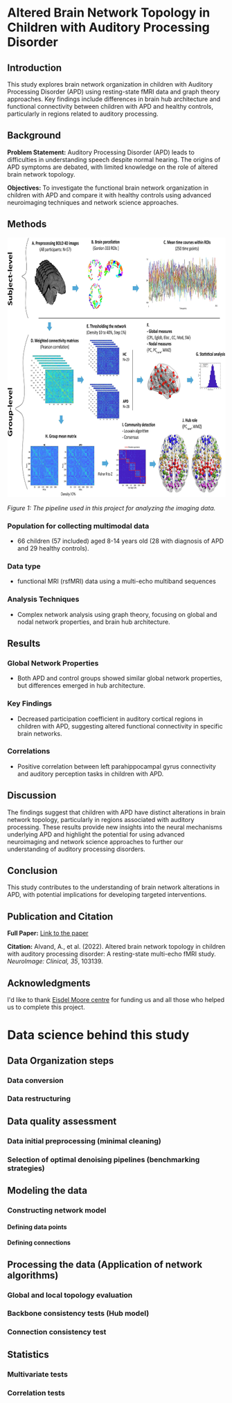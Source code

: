 # Altered Brain Network Topology in Children with Auditory Processing Disorder

## Introduction
This study explores brain network organization in children with Auditory Processing Disorder (APD) using resting-state fMRI data and graph theory approaches. Key findings include differences in brain hub architecture and functional connectivity between children with APD and healthy controls, particularly in regions related to auditory processing.

## Background
**Problem Statement:** Auditory Processing Disorder (APD) leads to difficulties in understanding speech despite normal hearing. The origins of APD symptoms are debated, with limited knowledge on the role of altered brain network topology.

**Objectives:** To investigate the functional brain network organization in children with APD and compare it with healthy controls using advanced neuroimaging techniques and network science approaches.

## Methods

<!-- ![Alt text](img/1.jpg) -->

<p align="center">
<img src="img/1.jpg" alt="Alt text" width="700" height="600"/>
</p>

*Figure 1: The pipeline used in this project for analyzing the imaging data.*

### Population for collecting multimodal data
- 66 children (57 included)  aged 8-14 years old (28 with diagnosis of APD and 29 healthy controls).

### Data type
- functional MRI (rsfMRI) data using a multi-echo multiband sequences

### Analysis Techniques
- Complex network analysis using graph theory, focusing on global and nodal network properties, and brain hub architecture.

## Results

### Global Network Properties
- Both APD and control groups showed similar global network properties, but differences emerged in hub architecture.

### Key Findings
- Decreased participation coefficient in auditory cortical regions in children with APD, suggesting altered functional connectivity in specific brain networks.

### Correlations
- Positive correlation between left parahippocampal gyrus connectivity and auditory perception tasks in children with APD.

## Discussion
The findings suggest that children with APD have distinct alterations in brain network topology, particularly in regions associated with auditory processing. These results provide new insights into the neural mechanisms underlying APD and highlight the potential for using advanced neuroimaging and network science approaches to further our understanding of auditory processing disorders.

## Conclusion
This study contributes to the understanding of brain network alterations in APD, with potential implications for developing targeted interventions.

## Publication and Citation
**Full Paper:** [Link to the paper](https://www.sciencedirect.com/science/article/pii/S2213158222002042)

**Citation:** Alvand, A., et al. (2022). Altered brain network topology in children with auditory processing disorder: A resting-state multi-echo fMRI study. *NeuroImage: Clinical, 35*, 103139.

## Acknowledgments
I'd like to thank [Eisdel Moore centre](https://www.emcentre.ac.nz/) for funding us and all those who helped us to complete this project. 

# Data science behind this study

## Data Organization steps

### Data conversion

### Data restructuring

## Data quality assessment

### Data initial preprocessing (minimal cleaning)

### Selection of optimal denoising pipelines (benchmarking strategies)

## Modeling the data 

### Constructing network model

#### Defining data points

#### Defining connections

## Processing the data (Application of network algorithms)

### Global and local topology evaluation

### Backbone consistency tests (Hub model)

### Connection consistency test

## Statistics 

### Multivariate tests

### Correlation tests





